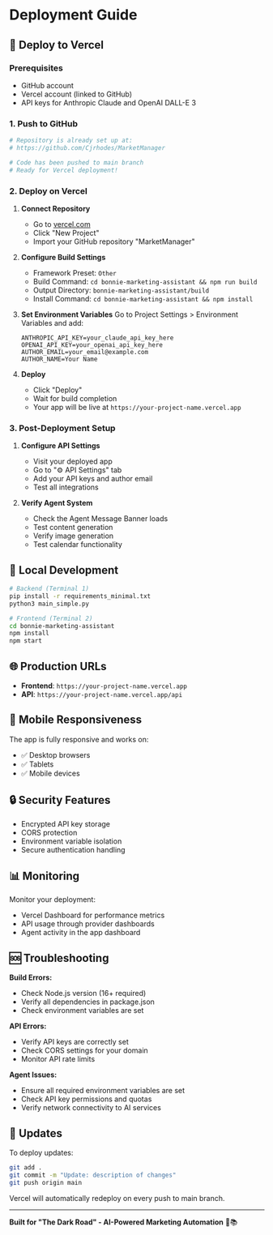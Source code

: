# Deployment Guide

## 🚀 Deploy to Vercel

### Prerequisites
- GitHub account
- Vercel account (linked to GitHub)
- API keys for Anthropic Claude and OpenAI DALL-E 3

### 1. Push to GitHub

```bash
# Repository is already set up at:
# https://github.com/Cjrhodes/MarketManager

# Code has been pushed to main branch
# Ready for Vercel deployment!
```

### 2. Deploy on Vercel

1. **Connect Repository**
   - Go to [vercel.com](https://vercel.com)
   - Click "New Project"
   - Import your GitHub repository "MarketManager"

2. **Configure Build Settings**
   - Framework Preset: `Other`
   - Build Command: `cd bonnie-marketing-assistant && npm run build`
   - Output Directory: `bonnie-marketing-assistant/build`
   - Install Command: `cd bonnie-marketing-assistant && npm install`

3. **Set Environment Variables**
   Go to Project Settings > Environment Variables and add:
   
   ```
   ANTHROPIC_API_KEY=your_claude_api_key_here
   OPENAI_API_KEY=your_openai_api_key_here
   AUTHOR_EMAIL=your_email@example.com
   AUTHOR_NAME=Your Name
   ```

4. **Deploy**
   - Click "Deploy"
   - Wait for build completion
   - Your app will be live at `https://your-project-name.vercel.app`

### 3. Post-Deployment Setup

1. **Configure API Settings**
   - Visit your deployed app
   - Go to "⚙️ API Settings" tab
   - Add your API keys and author email
   - Test all integrations

2. **Verify Agent System**
   - Check the Agent Message Banner loads
   - Test content generation
   - Verify image generation
   - Test calendar functionality

## 🔧 Local Development

```bash
# Backend (Terminal 1)
pip install -r requirements_minimal.txt
python3 main_simple.py

# Frontend (Terminal 2) 
cd bonnie-marketing-assistant
npm install
npm start
```

## 🌐 Production URLs

- **Frontend**: `https://your-project-name.vercel.app`
- **API**: `https://your-project-name.vercel.app/api`

## 📱 Mobile Responsiveness

The app is fully responsive and works on:
- ✅ Desktop browsers
- ✅ Tablets
- ✅ Mobile devices

## 🔒 Security Features

- Encrypted API key storage
- CORS protection
- Environment variable isolation
- Secure authentication handling

## 📊 Monitoring

Monitor your deployment:
- Vercel Dashboard for performance metrics
- API usage through provider dashboards
- Agent activity in the app dashboard

## 🆘 Troubleshooting

**Build Errors:**
- Check Node.js version (16+ required)
- Verify all dependencies in package.json
- Check environment variables are set

**API Errors:**
- Verify API keys are correctly set
- Check CORS settings for your domain
- Monitor API rate limits

**Agent Issues:**
- Ensure all required environment variables are set
- Check API key permissions and quotas
- Verify network connectivity to AI services

## 🔄 Updates

To deploy updates:
```bash
git add .
git commit -m "Update: description of changes"
git push origin main
```

Vercel will automatically redeploy on every push to main branch.

---

**Built for "The Dark Road" - AI-Powered Marketing Automation** 🌙📚